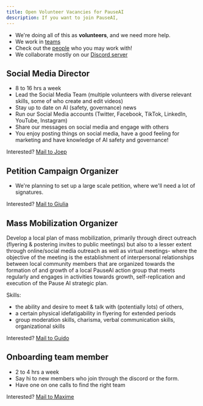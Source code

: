 ```yaml
---
title: Open Volunteer Vacancies for PauseAI
description: If you want to join PauseAI,
---
```


- We're doing all of this as **volunteers**, and we need more help.
- We work in [teams](/teams)
- Check out the [people](/people) who you may work with!
- We collaborate mostly on our [Discord server](https://discord.gg/2XXWXvErfA)

## Social Media Director

- 8 to 16 hrs a week
- Lead the Social Media Team (multiple volunteers with diverse relevant skills, some of who create and edit videos)
- Stay up to date on AI (safety, governance) news
- Run our Social Media accounts (Twitter, Facebook, TikTok, LinkedIn, YouTube, Instagram)
- Share our messages on social media and engage with others
- You enjoy posting things on social media, have a good feeling for marketing and have knowledge of AI safety and governance!

Interested? [Mail to Joep](mailto:joep@pauseai.info)

## Petition Campaign Organizer

- We're planning to set up a large scale petition, where we'll need a lot of signatures.

Interested? [Mail to Giulia](mailto:giulia@pausai.info)

## Mass Mobilization Organizer

Develop a local plan of mass mobilization, primarily through direct outreach (flyering & postering invites to public meetings) but also to a lesser extent through online/social media outreach as well as virtual meetings- where the objective of the meeting is the establishment of interpersonal relationships between local community members that are organized towards the formation of and growth of a local PauseAI action group that meets regularly and engages in activities towards growth, self-replication and execution of the Pause AI strategic plan.

Skills:

- the ability and desire to meet & talk with (potentially lots) of others,
- a certain physical idefatigability in flyering for extended periods
- group moderation skills, charisma, verbal communication skills, organizational skills

Interested? [Mail to Guido](mailto:guido@pausai.info)

## Onboarding team member

- 2 to 4 hrs a week
- Say hi to new members who join through the discord or the form.
- Have one on one calls to find the right team

Interested? [Mail to Maxime](mailto:maxime@pausai.info)
